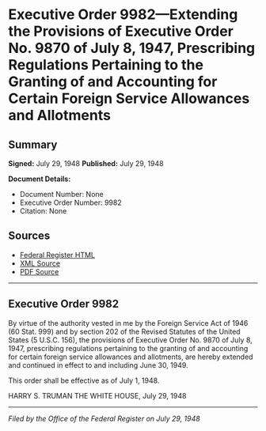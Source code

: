 # Executive Order 9982—Extending the Provisions of Executive Order No. 9870 of July 8, 1947, Prescribing Regulations Pertaining to the Granting of and Accounting for Certain Foreign Service Allowances and Allotments

## Summary

**Signed:** July 29, 1948
**Published:** July 29, 1948

**Document Details:**
- Document Number: None
- Executive Order Number: 9982
- Citation: None

## Sources
- [Federal Register HTML](https://www.presidency.ucsb.edu/documents/executive-order-9982-extending-the-provisions-executive-order-no-9870-july-8-1947)
- [XML Source](None)
- [PDF Source](None)

---

## Executive Order 9982

By virtue of the authority vested in me by the Foreign Service Act of 1946 (60 Stat. 999) and by section 202 of the Revised Statutes of the United States (5 U.S.C. 156), the provisions of Executive Order No. 9870 of July 8, 1947, prescribing regulations pertaining to the granting of and accounting for certain foreign service allowances and allotments, are hereby extended and continued in effect to and including June 30, 1949.

This order shall be effective as of July 1, 1948.

HARRY S. TRUMAN
THE WHITE HOUSE,
July 29, 1948

---

*Filed by the Office of the Federal Register on July 29, 1948*
